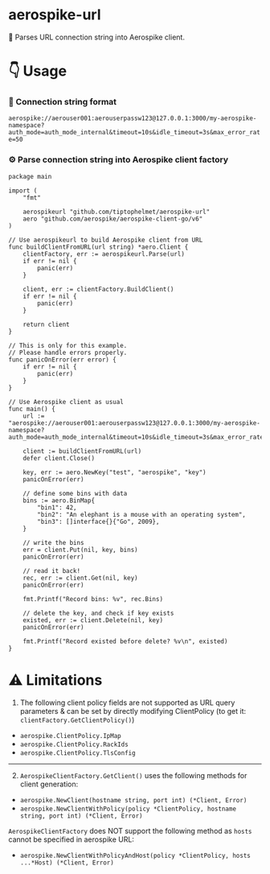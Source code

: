 # aerospike-url
💫 Parses URL connection string into Aerospike client.

# 👇 Usage

### 🔗 Connection string format
`aerospike://aerouser001:aerouserpassw123@127.0.0.1:3000/my-aerospike-namespace?auth_mode=auth_mode_internal&timeout=10s&idle_timeout=3s&max_error_rate=50`

### ⚙️ Parse connection string into Aerospike client factory

```
package main

import (
	"fmt"

	aerospikeurl "github.com/tiptophelmet/aerospike-url"
	aero "github.com/aerospike/aerospike-client-go/v6"
)

// Use aerospikeurl to build Aerospike client from URL
func buildClientFromURL(url string) *aero.Client {
	clientFactory, err := aerospikeurl.Parse(url)
	if err != nil {
		panic(err)
	}

	client, err := clientFactory.BuildClient()
	if err != nil {
		panic(err)
	}

	return client
}

// This is only for this example.
// Please handle errors properly.
func panicOnError(err error) {
	if err != nil {
		panic(err)
	}
}

// Use Aerospike client as usual
func main() {
	url := "aerospike://aerouser001:aerouserpassw123@127.0.0.1:3000/my-aerospike-namespace?auth_mode=auth_mode_internal&timeout=10s&idle_timeout=3s&max_error_rate=50"

	client := buildClientFromURL(url)
	defer client.Close()

	key, err := aero.NewKey("test", "aerospike", "key")
	panicOnError(err)

	// define some bins with data
	bins := aero.BinMap{
		"bin1": 42,
		"bin2": "An elephant is a mouse with an operating system",
		"bin3": []interface{}{"Go", 2009},
	}

	// write the bins
	err = client.Put(nil, key, bins)
	panicOnError(err)

	// read it back!
	rec, err := client.Get(nil, key)
	panicOnError(err)

	fmt.Printf("Record bins: %v", rec.Bins)

	// delete the key, and check if key exists
	existed, err := client.Delete(nil, key)
	panicOnError(err)

	fmt.Printf("Record existed before delete? %v\n", existed)
}
```

# ⚠️ Limitations

1. The following client policy fields are not supported as URL query parameters & can be set by directly modifying ClientPolicy (to get it: `clientFactory.GetClientPolicy()`)
- `aerospike.ClientPolicy.IpMap`
- `aerospike.ClientPolicy.RackIds`
- `aerospike.ClientPolicy.TlsConfig`

---

2. `AerospikeClientFactory.GetClient()` uses the following methods for client generation:
- `aerospike.NewClient(hostname string, port int) (*Client, Error)`
- `aerospike.NewClientWithPolicy(policy *ClientPolicy, hostname string, port int) (*Client, Error)`


`AerospikeClientFactory` does NOT support the following method as `hosts` cannot be specified in aerospike URL:
- `aerospike.NewClientWithPolicyAndHost(policy *ClientPolicy, hosts ...*Host) (*Client, Error)`